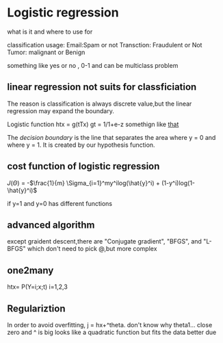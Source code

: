 # Logistic regression

what is it and where to use for

classification usage:
Email:Spam or not
Transction: Fraudulent or Not
Tumor: malignant or Benign

something like yes or no , 0-1 and can be multiclass problem


## linear regression not suits for classficiation

The reason is classification is always discrete value,but the linear regression may expand the boundary.

Logistic function  htx = g(tTx) 
gt = 1/1+e-z
somethign like [that](https://www.coursera.org/learn/machine-learning-course/supplement/AqSH6/hypothesis-representation)

The *decision boundary* is the line that separates the area where y = 0 and where y = 1. It is created by our hypothesis function.


## cost function of logistic regression

$J(\Theta)$ = -$\frac{1}{m} \Sigma_{i=1}^my^ilog(\hat{y}^i) + (1-y^i)log(1-\hat{y}^i)$

if y=1 and y=0 has different functions

## advanced algorithm
 except graident descent,there are "Conjugate gradient", "BFGS", and "L-BFGS" which don't need to pick @,but more complex


## one2many
htx= P(Y=i;x;t) i=1,2,3


## Regulariztion

In order to avoid overfitting, 
j = hx+^theta. don't know why theta1... close zero and ^ is big
 looks like a quadratic function but fits the data better due
